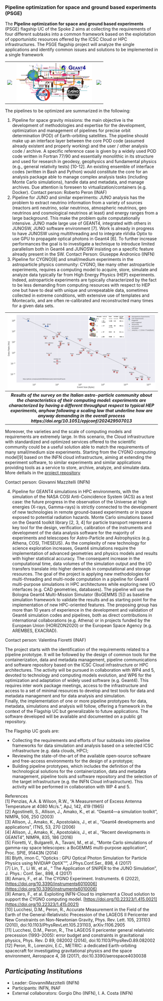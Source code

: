 ### Pipeline optimization for space and ground based experiments (PSGE)

The **Pipeline optimization for space and ground based experiments** (PSGE) flagship UC of the Spoke 2 aims at collecting the requirements of four different subtasks into a common framework based on the exploitation of opportunistic resources offered by the ICSC Cloud or HPC infrastructures. The PSGE flagship project will analyze the single applications and identify common issues and solutions to be implemented in a single framework


<table align="center">
  <tr>
    <th border-style: none;><img src="http://www.inaf.it/it/sedi/sede-centrale-nuova/presidenza/ufficio-relazioni-con-il-pubblico-e-la-stampa/logo-inaf-file/inaf-vettoriale-bianco-trasp.png" width="250"></th>
    <th border-style: none;><img src="assets/PSGE.png" width="250"></th>
    <th border-style: none;><img src="https://www.lnf.infn.it/logo/logo_infn_lnf_1_sigla_lnf_white.png" width="250" ></th>
  </tr>
</table>

The pipelines to be optimized are summarized in the following: 

1) Pipeline for space gravity missions: the main objective is the development of methodologies and expertise for the development, optimization and management of pipelines for precise orbit determination (POD) of Earth-orbiting satellites. The pipeline should make up an interface layer between the core POD code (assumed already existent and properly working) and the user / other analysis code / archive. A specific reference case is given by a widely used POD code written in Fortran 77/90 and essentially monolithic in its structure and used for research in geodesy, geophysics and fundamental physics (e.g., general relativity tests) \[10-12\]. An existing ensemble of interface codes (written in Bash and Python) would constitute the core for an analysis package able to manage complex analysis tasks (including Monte Carlo simulations), handle data and metadata, and manage archives. Due attention is foreseen to virtualization/containers (e.g. Docker). Contact person: Roberto Peron (INAF)  
2) Pipeline for JUNO and similar experiments: JUNO analysis has the problem to extract neutrino information from a variety of sources (reactors anti neutrino, solar neutrinos, atmospheric neutrinos, geo neutrinos and cosmological neutrinos at least) and energy ranges from a large background. This make the problem quite computationally intensive. JUNO made large use of GEANT4, integrated with others in JUNOSW, JUNO software environment \[7\]. Work is already in progress to have JUNOSW using multithreading and to integrate nVidia Optix to use GPU to propagate optical photons in Geant4 \[6\]. To further increase performances the goal is to investigate a technique to introduce limited parallelism both in Geant4 and JUNOSW insisting on a specific feature already present in the SW. Contact Person: Giuseppe Andronico (INFN)  
3) Pipeline for CYGNO\[8\] and small/medium experiments in the astroparticle physics community: CYGNO, like many other astroparticle experiments, requires a computing model to acquire, store, simulate and analyze data typically far from High Energy Physics (HEP) experiments. Indeed, astroparticle experiments are typically characterized by the fact to be less demanding from computing resources with respect to HEP one but have to deal with unique and unrepeatable data, sometimes collected in extreme conditions, with extensive use of templates and Montecarlo, and are often re-calibrated and reconstructed many times for a given data sets.   

<table align="center">
  <tr>
    <th border-style: none;><img src="assets/ratevssize2.png" width="600">
    </th>
  </tr>
  <tr>
    <th border-style: none;> <i> Results of the survey on the Italian astro-particle community about the characteristics of their computing model: experiments are characterized by having a different throughput respect to typical HEP experiments, anyhow following a scaling law that underline how are anyway demanding in the overall process https://doi.org/10.1051/epjconf/202429507013</i>
    </th>
  </tr>
</table>


   Moreover, the varieties and the scale of computing models and requirements are extremely large. In this scenario, the Cloud infrastructure with standardized and optimized services offered to the scientific community could be a useful solution able to match the requirements of many small/medium size experiments. Starting from the  CYGNO computing model\[9\] based on the INFN cloud infrastructure, aiming at extending the experiment software, to similar experiments  and similar applications providing tools as a service to store, archive, analyze, and simulate data.  More dettails in the <a href=https://github.com/CYGNUS-RD/middleware/>project repository</a>
   
Contact person: Giovanni Mazzitelli (INFN)  

4) Pipeline for GEANT4 simulations in HPC environments, with the simulation of the NASA COSI Anti-Coincidence System (ACS) as a test case: the future progress in the observation of the Universe at high energies (X-rays, Gamma-rays) is strictly connected to the development of new technologies in remote ground-based experiments or in space exposed to potential radiation hazards. Monte Carlo simulations based on the Geant4 toolkit library \[2, 3, 4\] for particle transport represent a key tool for the design, verification, calibration of the instruments and development of the data analysis software for the majority of experiments and telescopes for Astro-Particle and Astrophysics (e.g. Athena, COSI, THESEUS). As the complexity of new technology for science exploration increases, Geant4 simulations require the implementation of advanced geometries and physics models and results with higher statistical accuracy. The consequent increase in the computational time, data volumes of the simulation output and the I/O transfers translate into higher demands in computational and storage resources. The goal of the project is applying new methodologies for multi-threading and multi-node computation in a pipeline for Geant4 multi-purpose simulations in HPC architectures while exploring new I/O interfaces (e.g. CAD geometries, databases). The pipeline will use the Bologna Geant4 Multi-Mission Simulator (BoGEMMS \[5\]) as baseline simulation framework to validate the results and as starting point for the implementation of new HPC-oriented features. The proposing group has more than 10 years of experience in the development and validation of Geant4 simulation codes and pipelines, both as direct contributions in international collaborations (e.g. Athena)  or in projects funded by the European Union (HORIZON2020) or the European Space Agency (e.g. AREMBES, EXACRAD). 

Contact person: Valentina Fioretti (INAF)

The project starts with the identification of the requirements related to a pipeline prototype.  It will be  followed by the design of common tools for the containerization, data and metadata management, pipeline communications and software repository based on the ICSC Cloud infrastructure or HPC architectures. The activity will be pursued in collaboration with WP4 and 5, devoted to technology and computing models evolution, and WP6 for the optimization and adaptation of widely used software (e.g. Geant4). This requires inter work package meetings, access to the infrastructure and access to a set of minimal resources to develop and test tools for data and metadata management and for data analysis and simulation.   
Finally, the implementation of one or more pipeline prototypes for data, metadata, simulations and analysis will follow, offering a framework in the context of the Flagship UC but generalizable to future applications. The software developed will be available and documented on a public git repository. 

The Flagship UC goals are:

* Collecting the requirements and efforts of four subtasks into pipeline frameworks for data simulation and analysis based on a selected ICSC infrastructure (e.g. data clouds, HPC);  
* Reviewing the state-of-the-art of the available open-source software and free-access environments for the design of a prototype;    
* Building pipeline prototypes, which includes the definition of the technological solutions for the containerization, data and metadata management, pipeline tools and software repository and the selection of the target infrastructure (e.g. the INFN Cloud infrastructure). This activity will be performed in collaboration with WP 4 and 5\.

References   
\[1\] Penzias, A.A. & Wilson, R.W., “A Measurement of Excess Antenna Temperature at 4080 Mc/s.”, ApJ, 142, 419 (1965)  
\[2\] Agostinelli, S., Allison, J., Amako, K., et al. “Geant4—a simulation toolkit”, NIMPA, 506, 250 (2003)   
\[3\] Allison, J., Amako, K., Apostolakis, J., et al., “Geant4 developments and applications”, ITNS, 53, 270 (2006)   
\[4\] Allison, J., Amako, K., Apostolakis, J., et al., “Recent developments in GEANT4”, NIMPA, 835, 186 (2016)   
\[5\] Fioretti, V., Bulgarelli, A., Tavani, M., et al., “Monte Carlo simulations of gamma-ray space telescopes: a BoGEMMS multi-purpose application”, Proc. SPIE, 91443N (2014)  
\[6\] Blyth, imon C, “Opticks : GPU Optical Photon Simulation for Particle Physics using NVIDIA® OptiX™”, J.Phys.Conf.Ser., 898, 4 (2017)  
\[7\] Lin, T., Li W., et al., “ The Application of SNiPER to the JUNO Simulation”, J. Phys.: Conf. Ser., 898, 4 (2017)  
\[8\] Amaro, F., et al. The CYGNO Experiment. Instruments. 6 (2022), [https://doi.org/10.3390/instruments6010006](https://doi.org/10.3390/instruments6010006)  
\[9\] Amaro, F., et al. Exploiting INFN-Cloud to implement a Cloud solution to support the CYGNO computing model. [https://doi.org/10.22323/1.415.0021](https://doi.org/10.22323/1.415.0021)  
\[10\] Lucchesi, D.M., Peron, R., Accurate Measurement in the Field of the Earth of the General-Relativistic Precession of the LAGEOS II Pericenter and New Constraints on Non-Newtonian Gravity, Phys. Rev. Lett. 105, 231103 (2010), doi:10.1103/PhysRevLett.105.231103, arXiv:1106.2905  
\[11\] Lucchesi, D.M., Peron, R., The LAGEOS II pericenter general relativistic precession (1993–2005): error budget and constraints in gravitational physics, Phys. Rev. D 89, 082002 (2014), doi:10.1103/PhysRevD.89.082002  
\[12\] Peron, R., Lorenzini, E.C., METRIC: a dedicated Earth-orbiting spacecraft for investigating gravitational physics and the space environment, Aerospace 4, 38 (2017), doi:10.3390/aerospace4030038

## *Participating Institutions* 

* Leader: GiovanniMazzitelli (INFN)  
* Participants:     INFN, INAF   
* External collaborators: Gorgio Dho (INFN), I. A. Costa (INFN)  
